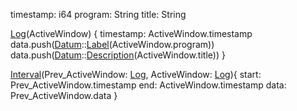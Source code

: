 timestamp: i64
program: String
title: String

[Log](Log)(ActiveWindow) {
	timestamp: ActiveWindow.timestamp
	data.push([Datum](Datum)::[Label](Label)(ActiveWindow.program))
	data.push([Datum](Datum)::[Description](Description)(ActiveWindow.title))
}

[Interval](Interval)(Prev_ActiveWindow: [Log](Log), ActiveWindow: [Log](Log)){
	start: Prev_ActiveWindow.timestamp
	end: ActiveWindow.timestamp
	data: Prev_ActiveWindow.data
}